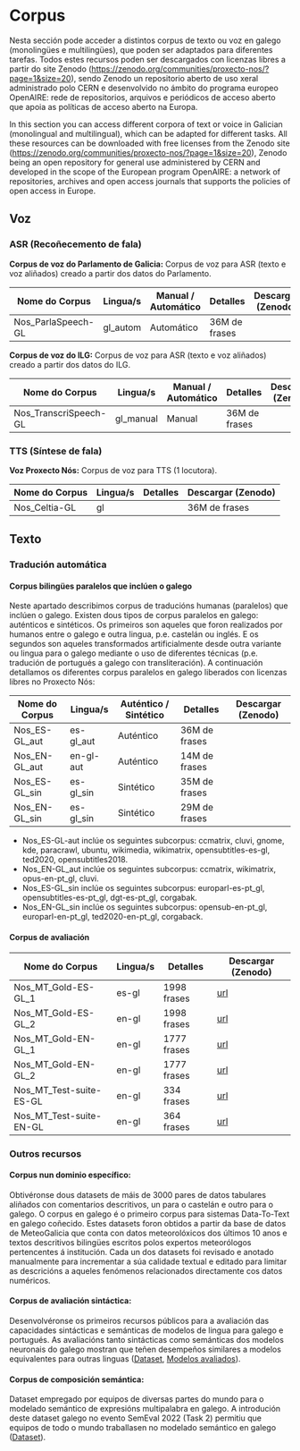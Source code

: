 # Corpus 
Nesta sección pode acceder a distintos corpus de texto ou voz en galego (monolingües e multilingües), que poden ser adaptados para diferentes tarefas. Todos estes recursos poden ser descargados con licenzas libres a partir do site Zenodo (https://zenodo.org/communities/proxecto-nos/?page=1&size=20), sendo Zenodo un repositorio aberto de uso xeral administrado polo CERN e desenvolvido no ámbito do programa europeo OpenAIRE: rede de repositorios, arquivos e periódicos de acceso aberto que apoia as políticas de acceso aberto na Europa.

In this section you can access different corpora of text or voice in Galician (monolingual and multilingual), which can be adapted for different tasks. All these resources can be downloaded with free licenses from the Zenodo site (https://zenodo.org/communities/proxecto-nos/?page=1&size=20), Zenodo being an open repository for general use administered by CERN and developed in the scope of the European program OpenAIRE: a network of repositories, archives and open access journals that supports the policies of open access in Europe.

## Voz

### ASR (Recoñecemento de fala)



**Corpus de voz do Parlamento de Galicia:** Corpus de voz para ASR (texto e voz aliñados) creado a partir dos datos do Parlamento. 

| Nome do Corpus       | Lingua/s       | Manual / Automático   | Detalles      | Descargar (Zenodo) |
| -------------------  | -------------- | --------------------- | --------------|------------------- |
| Nos_ParlaSpeech-GL   | gl_autom       | Automático            | 36M de frases |                    |


**Corpus de voz do ILG:** Corpus de voz para ASR (texto e voz aliñados) creado a partir dos datos do ILG. 

| Nome do Corpus        | Lingua/s       | Manual / Automático   | Detalles      | Descargar (Zenodo) |
| --------------------  | -------------- | --------------------- | --------------|------------------- |
| Nos_TranscriSpeech-GL | gl_manual      | Manual                | 36M de frases |                    |

### TTS (Síntese de fala)

**Voz Proxecto Nós:** Corpus de voz para TTS (1 locutora).

| Nome do Corpus        | Lingua/s       | Detalles      | Descargar (Zenodo) |
| --------------------  | -------------- | --------------|------------------- |
| Nos_Celtia-GL         | gl             |               | 36M de frases      |


## Texto

### Tradución automática

#### Corpus bilingües paralelos que inclúen o galego

Neste apartado describimos corpus de traducións humanas (paralelos) que inclúen o galego. Existen dous tipos de corpus paralelos en galego: auténticos e sintéticos. Os primeiros son aqueles que foron realizados por humanos entre o galego e outra lingua, p.e. castelán ou inglés. E os segundos son aqueles transformados artificialmente desde outra variante ou lingua para o galego mediante o uso de diferentes técnicas (p.e. tradución de portugués a galego con transliteración). A continuación detallamos os diferentes corpus paralelos en galego liberados con licenzas libres no Proxecto Nós:

| Nome do Corpus  | Lingua/s       | Auténtico / Sintético | Detalles      | Descargar (Zenodo) |
| --------------  | -------------- | --------------------- | --------------|------------------- |
| Nos_ES-GL_aut   | es-gl_aut      | Auténtico             | 36M de frases |                    |
| Nos_EN-GL_aut   | en-gl-aut      | Auténtico             | 14M de frases |                    |
| Nos_ES-GL_sin   | es-gl_sin      | Sintético             | 35M de frases |                    |
| Nos_EN-GL_sin   | es-gl_sin      | Sintético             | 29M de frases |                    |


+ Nos_ES-GL-aut inclúe os seguintes subcorpus: ccmatrix, cluvi, gnome, kde, paracrawl, ubuntu, wikimedia, wikimatrix, opensubtitles-es-gl, ted2020, opensubtitles2018. 
+ Nos_EN-GL_aut inclúe os seguintes subcorpus: ccmatrix, wikimatrix, opus-en-pt_gl, cluvi.
+ Nos_ES-GL_sin inclúe os seguintes subcorpus: europarl-es-pt_gl, opensubtitles-es-pt_gl, dgt-es-pt_gl, corgabak.
+ Nos_EN-GL_sin inclúe os seguintes subcorpus: opensub-en-pt_gl, europarl-en-pt_gl, ted2020-en-pt_gl, corgaback.


#### Corpus de avaliación

| Nome do Corpus      | Lingua/s             | Detalles      | Descargar (Zenodo) |
| ------------------------- | -------------- | ------------- | -------------------|
| Nos_MT_Gold-ES-GL_1       | es-gl          | 1998 frases   |         [url](https://zenodo.org/record/7657887#.Y_OvX9LMJ3k)        |
| Nos_MT_Gold-ES-GL_2       | en-gl          | 1998 frases   |         [url](https://zenodo.org/record/7657993#.Y_Ozr9LMJ3k)        |
| Nos_MT_Gold-EN-GL_1       | en-gl          | 1777 frases   |         [url](https://zenodo.org/record/7658009#.Y_O0x9LMJ3k)        |
| Nos_MT_Gold-EN-GL_2       | en-gl          | 1777 frases   |         [url](https://zenodo.org/record/7658033#.Y_O2o9LMJ3k)        |
| Nos_MT_Test-suite-ES-GL   | en-gl          | 334  frases   |         [url](https://zenodo.org/record/7658052#.Y_O4fNLMJ3k)        |
| Nos_MT_Test-suite-EN-GL   | en-gl          | 364  frases   |         [url](https://zenodo.org/record/7658249#.Y_O6bdLMJ3k)        |

### Outros recursos

#### Corpus nun dominio específico:
Obtivéronse dous datasets de máis de 3000 pares de datos tabulares aliñados con comentarios descritivos, un para o castelán e outro para o galego. O corpus en galego é o primeiro corpus para sistemas Data-To-Text en galego coñecido. Estes datasets foron obtidos a partir da base de datos de MeteoGalicia que conta con datos meteorolóxicos dos últimos 10 anos e textos descritivos bilingües escritos polos expertos meteorólogos pertencentes á institución. Cada un dos datasets foi revisado e anotado manualmente para incrementar a súa calidade textual e editado para limitar as descricións a aqueles fenómenos relacionados directamente cos datos numéricos. 

#### Corpus de avaliación sintáctica:
Desenvolvéronse os primeiros recursos públicos para a avaliación das capacidades sintácticas e semánticas de modelos de lingua para galego e portugués. As avaliacións tanto sintácticas como semánticas dos modelos neuronais do galego mostran que teñen desempeños similares a modelos equivalentes para outras linguas ([Dataset](https://github.com/marcospln/PROPOR2022-gl-pt), [Modelos avaliados](https://github.com/marcospln/galician_bert_checkpoints)).

#### Corpus de composición semántica:
Dataset empregado por equipos de diversas partes do mundo para o modelado semántico de expresións multipalabra en galego. A introdución deste dataset galego no evento SemEval 2022 (Task 2) permitiu que equipos de todo o mundo traballasen no modelado semántico en galego ([Dataset](https://github.com/H-TayyarMadabushi/SemEval_2022_Task2-idiomaticity)).

